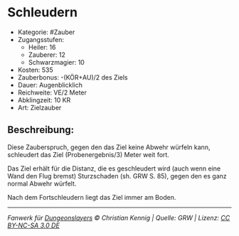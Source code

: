 # Schleudern

- Kategorie: #Zauber
- Zugangsstufen:
  - Heiler: 16
  - Zauberer: 12
  - Schwarzmagier: 10
- Kosten: 535
- Zauberbonus: -(KÖR+AU)/2 des Ziels
- Dauer: Augenblicklich
- Reichweite: VE/2 Meter
- Abklingzeit: 10 KR
- Art: Zielzauber

## Beschreibung:

Diese Zauberspruch, gegen den das Ziel keine Abwehr würfeln kann, schleudert das Ziel (Probenergebnis/3) Meter weit fort.

Das Ziel erhält für die Distanz, die es geschleudert wird (auch wenn eine Wand den Flug bremst) Sturzschaden (sh. GRW S. 85), gegen den es ganz normal Abwehr würfelt.

Nach dem Fortschleudern liegt das Ziel immer am Boden.

---

_Fanwerk für [Dungeonslayers](https://www.dungeonslayers.net/) © Christian Kennig | Quelle: GRW | Lizenz: [CC BY-NC-SA 3.0 DE](https://creativecommons.org/licenses/by-nc-sa/3.0/de/)_
